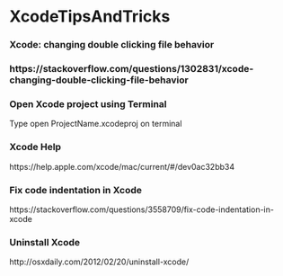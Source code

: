 # XcodeTipsAndTricks

<h3>Xcode: changing double clicking file behavior<h3>
https://stackoverflow.com/questions/1302831/xcode-changing-double-clicking-file-behavior <br />

<h3>Open Xcode project using Terminal </h3>
Type open ProjectName.xcodeproj on terminal

<h3>Xcode Help </h3>
https://help.apple.com/xcode/mac/current/#/dev0ac32bb34 <br />

<h3>Fix code indentation in Xcode</h3>
https://stackoverflow.com/questions/3558709/fix-code-indentation-in-xcode

<h3>Uninstall Xcode</h3>
http://osxdaily.com/2012/02/20/uninstall-xcode/
